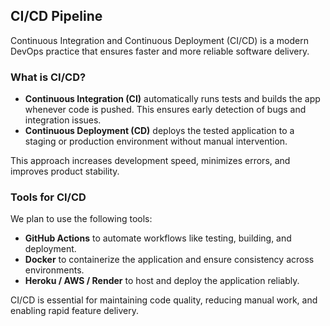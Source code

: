 ## CI/CD Pipeline

Continuous Integration and Continuous Deployment (CI/CD) is a modern DevOps practice that ensures faster and more reliable software delivery.

###  What is CI/CD?

- **Continuous Integration (CI)** automatically runs tests and builds the app whenever code is pushed. This ensures early detection of bugs and integration issues.
- **Continuous Deployment (CD)** deploys the tested application to a staging or production environment without manual intervention.

This approach increases development speed, minimizes errors, and improves product stability.

###  Tools for CI/CD

We plan to use the following tools:

- **GitHub Actions**  to automate workflows like testing, building, and deployment.
- **Docker**  to containerize the application and ensure consistency across environments.
- **Heroku / AWS / Render** to host and deploy the application reliably.

CI/CD is essential for maintaining code quality, reducing manual work, and enabling rapid feature delivery.
